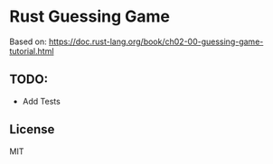 # Rust Guessing Game

Based on: https://doc.rust-lang.org/book/ch02-00-guessing-game-tutorial.html

## TODO:

- Add Tests 

## License

MIT
